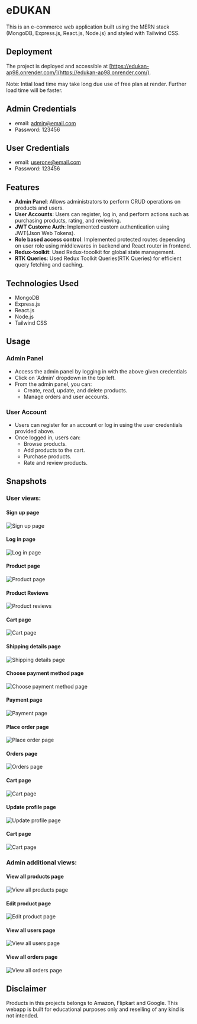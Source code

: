 # eDUKAN

This is an e-commerce web application built using the MERN stack (MongoDB, Express.js, React.js, Node.js) and styled with Tailwind CSS.

## Deployment

The project is deployed and accessible at [https://edukan-ap98.onrender.com/](https://edukan-ap98.onrender.com/).

Note: Intial load time may take long due use of free plan at render. Further load time will be faster.

## Admin Credentials

- email: admin@email.com
- Password: 123456

## User Credentials

- email: userone@email.com
- Password: 123456

## Features

- **Admin Panel**: Allows administrators to perform CRUD operations on products and users.
- **User Accounts**: Users can register, log in, and perform actions such as purchasing products, rating, and reviewing.
- **JWT Custome Auth**: Implemented custom authentication using JWT(Json Web Tokens).
- **Role based access control**: Implemented protected routes depending on user role using middlewares in backend and React router in frontend.
- **Redux-toolkit**: Used Redux-tooolkit for global state management.
- **RTK Queries**: Used Redux Toolkit Queries(RTK Queries) for efficient query fetching and caching.

## Technologies Used

- MongoDB
- Express.js
- React.js
- Node.js
- Tailwind CSS


## Usage

### Admin Panel

- Access the admin panel by logging in with the above given credentials 
- Click on 'Admin' dropdown in the top left.
- From the admin panel, you can:
  - Create, read, update, and delete products.
  - Manage orders and user accounts.

### User Account

- Users can register for an account or log in using the user credentials provided above.
- Once logged in, users can:
  - Browse products.
  - Add products to the cart.
  - Purchase products.
  - Rate and review products.

## Snapshots
### User views:
#### Sign up page
![Sign up page](./Screenshots/user/signup.jpg)

#### Log in page
![Log in page](./Screenshots/user/login.jpg)

#### Product page
![Product page](./Screenshots/user/product.jpg)

#### Product Reviews
![Product reviews](./Screenshots/user/productReviews.jpg)

#### Cart page
![Cart page](./Screenshots/user/cart.jpg)

#### Shipping details page
![Shipping details page](./Screenshots/user/enterShippingDetails.jpg)

#### Choose payment method page
![Choose payment method page](./Screenshots/user/paymentMethod.jpg)

#### Payment page
![Payment page](./Screenshots/user/payment.jpg)

#### Place order page
![Place order page](./Screenshots/user/placeOrder.jpg)

#### Orders page
![Orders page](./Screenshots/user/orders.jpg)

#### Cart page
![Cart page](./Screenshots/user/cart.jpg)

#### Update profile page
![Update profile page](./Screenshots/user/updateprofile.jpg)

#### Cart page
![Cart page](./Screenshots/user/cart.jpg)

### Admin additional views:
#### View all products page
![View all products page](./Screenshots/admin/admin_all_products.jpg)

#### Edit product page
![Edit product page](./Screenshots/admin/admin_edit_product.jpg)

#### View all users page
![View all users page](./Screenshots/admin/admin_view_all_users.jpg)

#### View all orders page
![View all orders page](./Screenshots/admin/admin_view_orders.jpg)

## Disclaimer

Products in this projects belongs to Amazon, Flipkart and Google. This webapp is built for educational purposes only and reselling of any kind is not intended.
